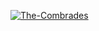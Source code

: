 [![The-Combrades](https://circleci.com/<gh>/The-Combrades/.svg?style=svg)](https://github.com/The-Combrades/Kudu-Card-Credit-Tracker/edit/master/)
